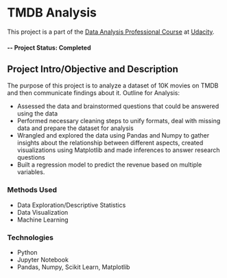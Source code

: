 # TMDB Analysis
This project is a part of the [Data Analysis Professional Course](https://egfwd.com/specializtion/data-analysis-professional/) at [Udacity](https://www.udacity.com/).

#### -- Project Status: Completed

## Project Intro/Objective and Description
The purpose of this project is to analyze a dataset of 10K movies on TMDB and then communicate findings about it.
Outline for Analysis: 
- Assessed the data and brainstormed questions that could be answered using the data
- Performed necessary cleaning steps to unify formats, deal with missing data and prepare the dataset for analysis
- Wrangled and explored the data using Pandas and Numpy to gather insights about the relationship between different aspects, created visualizations using Matplotlib and made inferences to answer research questions
- Built a regression model to predict the revenue based on multiple variables.

### Methods Used
* Data Exploration/Descriptive Statistics
* Data Visualization
* Machine Learning

### Technologies
* Python
* Jupyter Notebook
* Pandas, Numpy, Scikit Learn, Matplotlib

